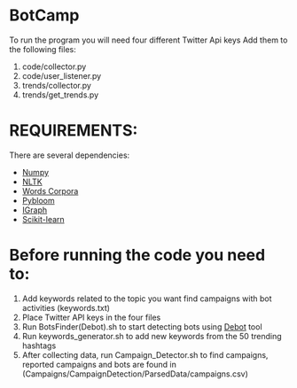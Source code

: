 # BotCamp

To run the program you will need four different Twitter Api keys 
Add them to the following files:
1. code/collector.py
2. code/user_listener.py
3. trends/collector.py
4. trends/get_trends.py


# REQUIREMENTS:

There are several dependencies:
* [Numpy](http://www.numpy.org/)
* [NLTK](https://spacy.io/)
* [Words Corpora](http://www.nltk.org/nltk_data/)
* [Pybloom](https://pypi.python.org/pypi/pybloom)
* [IGraph](https://pypi.python.org/pypi/python-igraph)
* [Scikit-learn](https://pypi.python.org/pypi/scikit-learn)

# Before running the code you need to:

1. Add keywords related to the topic you want find campaigns with bot activities (keywords.txt)
2. Place Twitter API keys in the four files
3. Run BotsFinder\(Debot\).sh to start detecting bots using [Debot](http://www.cs.unm.edu/~chavoshi/debot/) tool
4. Run keywords_generator.sh to add new keywords from the 50 trending hashtags
5. After collecting data, run Campaign_Detector.sh to find campaigns, reported campaigns and bots are found in (Campaigns/CampaignDetection/ParsedData/campaigns.csv)


